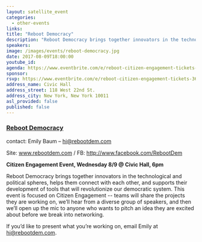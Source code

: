 ```yaml
---
layout: satellite_event
categories:
  - other-events
links:
title: "Reboot Democracy"
description: "Reboot Democracy brings together innovators in the technological and political spheres, helps them connect with each other, and supports their development of tools that will revolutionize our democratic system. Our next event is focused on Citizen Engagement -- teams will share the projects they are working on, we’ll hear from a diverse group of speakers, and then we’ll open up the mic to anyone who wants to pitch an idea they are excited about before we break into networking."
speakers:
image: /images/events/reboot-democracy.jpg
date: 2017-08-09T18:00:00
youtube_id:
agenda: https://www.eventbrite.com/e/reboot-citizen-engagement-tickets-36209330081
sponsor:
rsvp: https://www.eventbrite.com/e/reboot-citizen-engagement-tickets-36209330081
address_name: Civic Hall
address_street: 118 West 22nd St.
address_city: New York, New York 10011
asl_provided: false
published: false
---
```



### [Reboot Democracy](www.rebootdem.com)

contact: Emily Baum – [hi@rebootdem.com](mailto:hi@rebootdem.com)

Site: www.rebootdem.com / FB: http://www.facebook.com/RebootDem

**Citizen Engagement Event, Wednesday 8/9 @ Civic Hall, 6pm**

Reboot Democracy brings together innovators in the technological and political spheres, helps them connect with each other, and supports their development of tools that will revolutionize our democratic system. This event is focused on Citizen Engagement -- teams will share the projects they are working on, we’ll hear from a diverse group of speakers, and then we’ll open up the mic to anyone who wants to pitch an idea they are excited about before we break into networking.

If you’d like to present what you’re working on, email Emily at [hi@rebootdem.com](mailto:hi@rebootdem.com).

